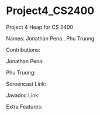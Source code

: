 # Project4_CS2400
 Project 4 Heap for CS 2400

Names: Jonathan Pena , Phu Truong

Contributions:

Jonathan Pena: 

Phu Truong:

Screencast Link:

Javadoc Link:

Extra Features:
